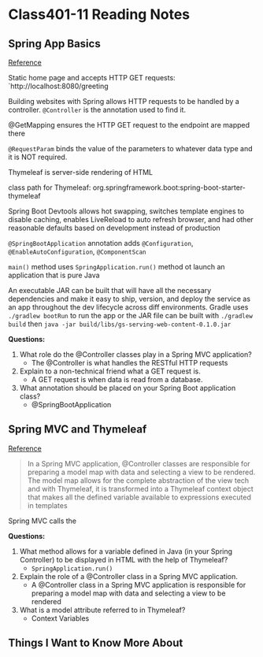 # Class401-11 Reading Notes

## Spring App Basics

[Reference](https://spring.io/guides/gs/serving-web-content/)

Static home page and accepts HTTP GET requests: `http://localhost:8080/greeting

Building websites with Spring allows HTTP requests to be handled by a controller. `@Controller` is the annotation used to find it.

@GetMapping ensures the HTTP GET request to the endpoint are mapped there

`@RequestParam` binds the value of the parameters to whatever data type and it is NOT required.

Thymeleaf is server-side rendering of HTML

class path for Thymeleaf: org.springframework.boot:spring-boot-starter-thymeleaf

Spring Boot Devtools allows hot swapping, switches template engines to disable caching, enables LiveReload to auto refresh browser, and had other reasonable defaults based on development instead of production

`@SpringBootApplication` annotation adds `@Configuration`, `@EnableAutoConfiguration`, `@ComponentScan`

`main()` method uses `SpringApplication.run()` method ot launch an application that is pure Java

An executable JAR can be built that will have all the necessary dependencies and make it easy to ship, version, and deploy the service as an app throughout the dev lifecycle across diff environments. Gradle uses `./gradlew bootRun` to run the app or the JAR file can be built with `./gradlew build` then `java -jar build/libs/gs-serving-web-content-0.1.0.jar`

**Questions:**

1. What role do the @Controller classes play in a Spring MVC application?
    * The @Controller is what handles the RESTful HTTP requests
2. Explain to a non-technical friend what a GET request is.
    * A GET request is when data is read from a database.
3. What annotation should be placed on your Spring Boot application class?
    * @SpringBootApplication

## Spring MVC and Thymeleaf

[Reference](https://www.thymeleaf.org/doc/articles/springmvcaccessdata.html)

> In a Spring MVC application, @Controller classes are responsible for preparing a model map with data and selecting a view to be rendered. The model map allows for the complete abstraction of the view tech and with Thymeleaf, it is transformed into a Thymeleaf context object that makes all the defined variable available to expressions executed in templates

Spring MVC calls the 


**Questions:**

1. What method allows for a variable defined in Java (in your Spring Controller) to be displayed in HTML with the help of Thymeleaf?
    * `SpringApplication.run()`
2. Explain the role of a @Controller class in a Spring MVC application.
    * A @Controller class in a Spring MVC application is responsible for preparing a model map with data and selecting a view to be rendered
3. What is a model attribute referred to in Thymeleaf?
    * Context Variables

## Things I Want to Know More About
